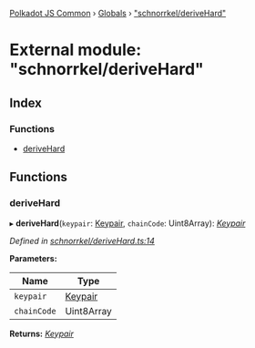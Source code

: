 [Polkadot JS Common](../README.md) › [Globals](../globals.md) › ["schnorrkel/deriveHard"](_schnorrkel_derivehard_.md)

# External module: "schnorrkel/deriveHard"

## Index

### Functions

* [deriveHard](_schnorrkel_derivehard_.md#derivehard)

## Functions

###  deriveHard

▸ **deriveHard**(`keypair`: [Keypair](../interfaces/_types_.keypair.md), `chainCode`: Uint8Array): *[Keypair](../interfaces/_types_.keypair.md)*

*Defined in [schnorrkel/deriveHard.ts:14](https://github.com/polkadot-js/common/blob/f4be1fe5/packages/util-crypto/src/schnorrkel/deriveHard.ts#L14)*

**Parameters:**

Name | Type |
------ | ------ |
`keypair` | [Keypair](../interfaces/_types_.keypair.md) |
`chainCode` | Uint8Array |

**Returns:** *[Keypair](../interfaces/_types_.keypair.md)*
